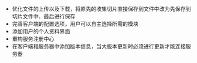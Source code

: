 * 优化文件的上传以及下载，将原先的收集切片直接保存到文件中改为先保存到切片文件中，最后进行保存
* 完善客户端的配置选项，用户可以自主选择所需的模块
* 添加用户的个人资料界面
* 重构服务注册中心
* 在客户端和服务器中添加版本信息，当大版本更新时必须进行更新才能连接服务器